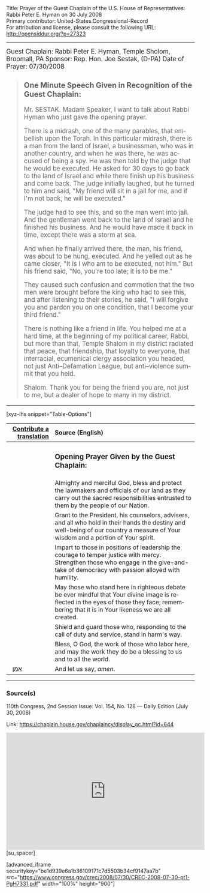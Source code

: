 <html>
<head></head>
<body>
Title: Prayer of the Guest Chaplain of the U.S. House of Representatives: Rabbi Peter E. Hyman on 30 July 2008<br />
Primary contributor: United-States.Congressional-Record<br />
For attribution and license, please consult the following URL: <a href="http://opensiddur.org/?p=27323">http://opensiddur.org/?p=27323</a>
<p />
<hr />

<div class="english" lang="en" style="font-size:1.2em;">
Guest Chaplain: Rabbi Peter E. Hyman, Temple Sholom, Broomall, PA
Sponsor: Rep. Hon. Joe Sestak, (D-PA)
Date of Prayer: 07/30/2008

<blockquote>
<h3>One Minute Speech Given in Recognition of the Guest Chaplain:</h3>

Mr. SESTAK. Madam Speaker, I want to talk about Rabbi Hyman who just gave the opening prayer.

There is a midrash, one of the many parables, that embellish upon the Torah. In this particular midrash, there is a man from the land of Israel, a businessman, who was in another country, and when he was there, he was accused of being a spy. He was then told by the judge that he would be executed. He asked for 30 days to go back to the land of Israel and while there finish up his business and come back. The judge initially laughed, but he turned to him and said, "My friend will sit in a jail for me, and if I'm not back, he will be executed."

The judge had to see this, and so the man went into jail. And the gentleman went back to the land of Israel and he finished his business. And he would have made it back in time, except there was a storm at sea.

And when he finally arrived there, the man, his friend, was about to be hung, executed. And he yelled out as he came closer, "It is I who am to be executed, not him." But his friend said, "No, you're too late; it is to be me."

They caused such confusion and commotion that the two men were brought before the king who had to see this, and after listening to their stories, he said, "I will forgive you and pardon you on one condition, that I become your third friend."

There is nothing like a friend in life. You helped me at a hard time, at the beginning of my political career, Rabbi, but more than that, Temple Shalom in my district radiated that peace, that friendship, that loyalty to everyone, that interracial, ecumenical clergy association you headed, not just Anti–Defamation League, but anti–violence summit that you held.

Shalom. Thank you for being the friend you are, not just to me, but a dealer of hope to many in my district.
</blockquote>
</div>

<hr />

[xyz-ihs snippet="Table-Options"]<table style="margin-left: auto; margin-right: auto;" class="draggable">
<thead><tr><th id="x" style="text-align: right;"><a href="/translate/" target="_blank" rel="noopener">Contribute a translation</a></th><th style="text-align: left;">Source (English)</th></tr></thead>
<tbody>
<tr><td style="vertical-align:top;">
<div class="liturgy" lang="he">

</span></div></td>
 
<td style="vertical-align:top;">
<div class="english" lang="en">
<h3>Opening Prayer Given by the Guest Chaplain:</h3>
</div></td></tr>

<tr><td style="vertical-align:top;">
<div class="liturgy" lang="he">

</span></div></td>
 
<td style="vertical-align:top;">
<div class="english" lang="en">
Almighty and merciful God, 
bless and protect the lawmakers and officials of our land 
as they carry out the sacred responsibilities 
entrusted to them 
by the people of our Nation.
</div></td></tr>


<tr><td style="vertical-align:top;">
<div class="liturgy" lang="he">

</span></div></td>
 
<td style="vertical-align:top;">
<div class="english" lang="en">
Grant to the President, 
his counselors, 
advisers, 
and all who hold in their hands 
the destiny and well-being of our country 
a measure of Your wisdom and a portion of Your spirit.
</div></td></tr>


<tr><td style="vertical-align:top;">
<div class="liturgy" lang="he">

</span></div></td>
 
<td style="vertical-align:top;">
<div class="english" lang="en">
Impart to those in positions of leadership 
the courage to temper justice with mercy. 
Strengthen those who engage in the give-and-take of democracy 
with passion alloyed with humility.
</div></td></tr>


<tr><td style="vertical-align:top;">
<div class="liturgy" lang="he">

</span></div></td>
 
<td style="vertical-align:top;">
<div class="english" lang="en">
May those who stand here in righteous debate 
be ever mindful 
that Your divine image is reflected 
in the eyes of those they face; 
remembering that it is in Your likeness we are all created.
</div></td></tr>


<tr><td style="vertical-align:top;">
<div class="liturgy" lang="he">

</span></div></td>
 
<td style="vertical-align:top;">
<div class="english" lang="en">
Shield and guard those who, 
responding to the call of duty and service, 
stand in harm's way.
</div></td></tr>


<tr><td style="vertical-align:top;">
<div class="liturgy" lang="he">

</span></div></td>
 
<td style="vertical-align:top;">
<div class="english" lang="en">
Bless, O God, 
the work of those who labor here, 
and may the work they do 
be a blessing to us 
and to all the world.
</div></td></tr>


<tr><td style="vertical-align:top;">
<div class="liturgy" lang="he">
&nbsp;
אָמֵן׃
</span></div></td>
 
<td style="vertical-align:top;">
<div class="english" lang="en">
And let us say, 
<em>amen</em>.
</div></td></tr>
</tbody></table>

<hr />

<h3>Source(s)</h3>

110th Congress, 2nd Session
Issue: Vol. 154, No. 128 — Daily Edition (July 30, 2008)

Link: <a href="https://chaplain.house.gov/chaplaincy/display_gc.html?id=644">https://chaplain.house.gov/chaplaincy/display_gc.html?id=644</a>

<iframe width=530 height=312 src='https://www.c-span.org/video/standalone/?c4509194/rabbi-peter-hyman-temple-sholom-broomall-pa' allowfullscreen='allowfullscreen' frameborder=0></iframe>[su_spacer]

[advanced_iframe securitykey="be1d939e6a1b36109171c7d5503b34cf9147aa7b" src="https://www.congress.gov/crec/2008/07/30/CREC-2008-07-30-pt1-PgH7331.pdf" width="100%" height="900"]
</body>
</html>